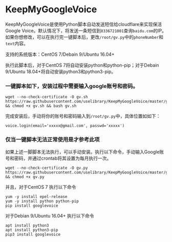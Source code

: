 # KeepMyGoogleVoice



KeepMyGoogleVoice是使用Python脚本自动发送短信给cloudflare来实现保活Google Voice。默认情况下，将发送一条短信到`8336721001`查询`baidu.com`的IP。如果你想修改，可以在执行完一键脚本后，更改`/root/gv.py`中的`phoneNumber`和`text`内容。

支持的系统版本：CentOS 7/Debain 9/Ubuntu 16.04+

执行此脚本后，对于CentOS 7将自动安装python和python-pip；对于Debain 9/Ubuntu 18.04+将自动安装python3和python3-pip。



### 一键脚本如下，安装过程中需要输入google账号和密码。

```
wget --no-check-certificate -O gv.sh https://raw.githubusercontent.com/uselibrary/KeepMyGoogleVoice/master/gv.sh && chmod +x gv.sh && bash gv.sh
```

完成安装后，手动将你的账号和密码输入到`/root/gv.py`中，具体位置如如下：

```
voice.login(email='xxxxx@gmail.com', passwd='xxxxx')
```





### 仅当一键脚本无法正常使用是才参考此项

如果上述一脚脚本无法执行，可以手动安装。执行以下命令，手动输入Google账号和密码，并通过crontab将其设置为每月执行一次。

```
wget --no-check-certificate -O gv.py https://raw.githubusercontent.com/uselibrary/KeepMyGoogleVoice/master/gv.py && chmod +x gv.py
```

并且，对于CentOS 7 执行以下命令
```
yum -y install epel-release
yum -y install python python-pip
pip install googlevoice
```

对于Debian 9/Ubuntu 16.04+ 执行以下命令
```
apt install python3
apt install python3-pip
pip3 install googlevoice
```
